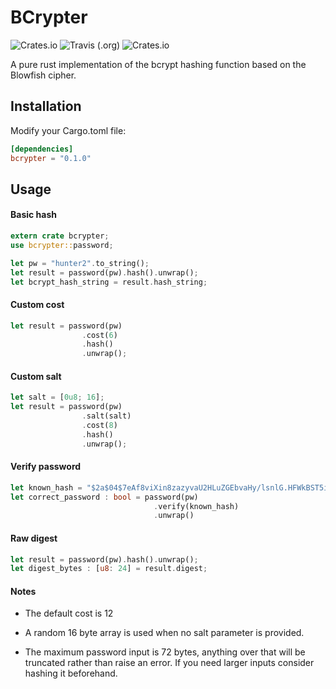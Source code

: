 


# BCrypter

![Crates.io](https://img.shields.io/crates/v/bcrypter.svg) ![Travis (.org)](https://img.shields.io/travis/mitchellberry/bcrypter.svg) ![Crates.io](https://img.shields.io/crates/l/rustc-serialize.svg)

A pure rust implementation of the bcrypt hashing function based on the Blowfish cipher.  

## Installation

Modify your Cargo.toml file:

```toml
[dependencies]
bcrypter = "0.1.0"
```

## Usage

#### Basic hash
```rust
extern crate bcrypter;
use bcrypter::password;

let pw = "hunter2".to_string();
let result = password(pw).hash().unwrap();
let bcrypt_hash_string = result.hash_string;
```

#### Custom cost
```rust
let result = password(pw)
                .cost(6)
                .hash()
                .unwrap();
```

#### Custom salt
```rust
let salt = [0u8; 16];
let result = password(pw)
                .salt(salt)
                .cost(8)
                .hash()
                .unwrap();
```
#### Verify password
```rust
let known_hash = "$2a$04$7eAf8viXin8zazyvaU2HLuZGEbvaHy/lsnlG.HFWkBST5irHhXKJO".to_string();
let correct_password : bool = password(pw)
                                .verify(known_hash)
                                .unwrap()
```

#### Raw digest
```rust
let result = password(pw).hash().unwrap();
let digest_bytes : [u8: 24] = result.digest;
```

#### Notes

* The default cost is 12 

* A random 16 byte array is used when no salt parameter is provided.

* The maximum password input is 72 bytes, anything over that will be truncated rather than raise an error. If you need larger inputs consider hashing it beforehand.



